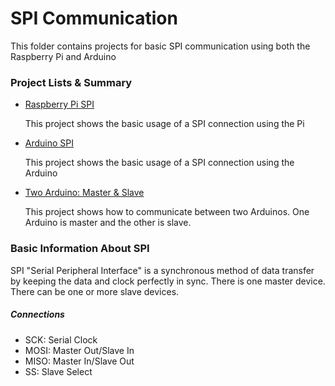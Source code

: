 <h1>SPI Communication</h1>
<p>This folder contains projects for basic SPI communication using both the Raspberry Pi and Arduino</p>

<h3>Project Lists & Summary</h3>
<ul>
  <li><a href="">Raspberry Pi SPI</a></li>
    <p>This project shows the basic usage of a SPI connection using the Pi</p>
  <li><a href="">Arduino SPI</a></li>
    <p>This project shows the basic usage of a SPI connection using the Arduino</p>
  <li><a href="">Two Arduino: Master & Slave</a></li>
    <p>This project shows how to communicate between two Arduinos. One Arduino is master and the other is slave.</p>
</ul>

<h3>Basic Information About SPI</h3>
<p>SPI "Serial Peripheral Interface" is a synchronous method of data transfer by
keeping the data and clock perfectly in sync. There is one master device. There
can be one or more slave devices.</p>
<h5>Connections</h5>
<ul>
  <li>SCK: Serial Clock</li>
  <li>MOSI: Master Out/Slave In</li>
  <li>MISO: Master In/Slave Out</li>
  <li>SS: Slave Select</li>
</ul>
